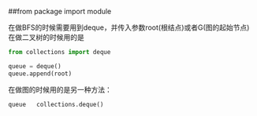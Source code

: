 ##from package import module

在做BFS的时候需要用到deque，并传入参数root(根结点)或者G(图的起始节点)
在做二叉树的时候用的是


```py
from collections import deque

queue = deque()
queue.append(root)
```

在做图的时候用的是另一种方法：


```py
queue   collections.deque()

```




